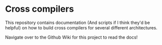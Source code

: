 # Cross compilers
This repository contains documentation (And scripts if I think they'd be helpful) on how to build cross compilers for several different architectures.

Navigate over to the Github Wiki for this project to read the docs!
